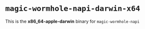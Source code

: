 # `magic-wormhole-napi-darwin-x64`

This is the **x86_64-apple-darwin** binary for `magic-wormhole-napi`
